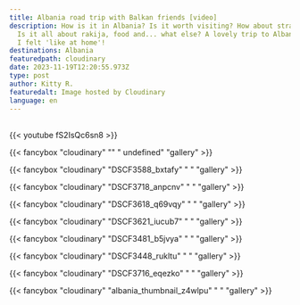 ```yaml
---
title: Albania road trip with Balkan friends [video]
description: How is it in Albania? Is it worth visiting? How about stray dogs?
  Is it all about rakija, food and... what else? A lovely trip to Albania, where
  I felt 'like at home'!
destinations: Albania
featuredpath: cloudinary
date: 2023-11-19T12:20:55.973Z
type: post
author: Kitty R.
featuredalt: Image hosted by Cloudinary
language: en
---
```

<br>{{< youtube fS2IsQc6sn8 >}}</br>

{{< fancybox "cloudinary" "" " undefined" "gallery" >}}

{{< fancybox "cloudinary" "DSCF3588_bxtafy" " " "gallery" >}}

{{< fancybox "cloudinary" "DSCF3718_anpcnv" " " "gallery" >}}

{{< fancybox "cloudinary" "DSCF3618_q69vqy" " " "gallery" >}}

{{< fancybox "cloudinary" "DSCF3621_iucub7" " " "gallery" >}}

{{< fancybox "cloudinary" "DSCF3481_b5jvya" " " "gallery" >}}

{{< fancybox "cloudinary" "DSCF3448_rukltu" " " "gallery" >}}

{{< fancybox "cloudinary" "DSCF3716_eqezko" " " "gallery" >}}

{{< fancybox "cloudinary" "albania_thumbnail_z4wlpu" " " "gallery" >}}